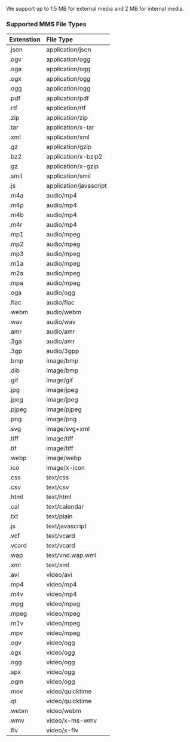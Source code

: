 We support up to 1.5 MB for external media and 2 MB for internal media.

<div id="Supported"></div>

### Supported MMS File Types
| Extenstion | File Type              |
|:-----------|:-----------------------|
| .json      | application/json       |
| .ogv       | application/ogg        |
| .oga       | application/ogg        |
| .ogx       | application/ogg        |
| .ogg       | application/ogg        |
| .pdf       | application/pdf        |
| .rtf       | application/rtf        |
| .zip       | application/zip        |
| .tar       | application/x-tar      |
| .xml       | application/xml        |
| .gz        | application/gzip       |
| .bz2       | application/x-bzip2    |
| .gz        | application/x-gzip     |
| .smil      | application/smil       |
| .js        | application/javascript |
| .m4a       | audio/mp4              |
| .m4p       | audio/mp4              |
| .m4b       | audio/mp4              |
| .m4r       | audio/mp4              |
| .mp1       | audio/mpeg             |
| .mp2       | audio/mpeg             |
| .mp3       | audio/mpeg             |
| .m1a       | audio/mpeg             |
| .m2a       | audio/mpeg             |
| .mpa       | audio/mpeg             |
| .oga       | audio/ogg              |
| .flac      | audio/flac             |
| .webm      | audio/webm             |
| .wav       | audio/wav              |
| .amr       | audio/amr              |
| .3ga       | audio/amr              |
| .3gp       | audio/3gpp             |
| .bmp       | image/bmp              |
| .dib       | image/bmp              |
| .gif       | image/gif              |
| .jpg       | image/jpeg             |
| .jpeg      | image/jpeg             |
| .pjpeg     | image/pjpeg            |
| .png       | image/png              |
| .svg       | image/svg+xml          |
| .tiff      | image/tiff             |
| .tif       | image/tiff             |
| .webp      | image/webp             |
| .ico       | image/x-icon           |
| .css       | text/css               |
| .csv       | text/csv               |
| .html      | text/html              |
| .cal       | text/calendar          |
| .txt       | text/plain             |
| .js        | text/javascript        |
| .vcf       | text/vcard             |
| .vcard     | text/vcard             |
| .wap       | text/vnd.wap.wml       |
| .xml       | text/xml               |
| .avi       | video/avi              |
| .mp4       | video/mp4              |
| .m4v       | video/mp4              |
| .mpg       | video/mpeg             |
| .mpeg      | video/mpeg             |
| .m1v       | video/mpeg             |
| .mpv       | video/mpeg             |
| .ogv       | video/ogg              |
| .ogx       | video/ogg              |
| .ogg       | video/ogg              |
| .spx       | video/ogg              |
| .ogm       | video/ogg              |
| .mov       | video/quicktime        |
| .qt        | video/quicktime        |
| .webm      | video/webm             |
| .wmv       | video/x-ms-wmv         |
| .flv       | video/x-flv            |